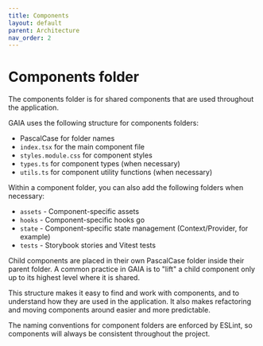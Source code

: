 ```yaml
---
title: Components
layout: default
parent: Architecture
nav_order: 2
---
```


# Components folder

The components folder is for shared components that are used throughout the application.

GAIA uses the following structure for components folders:

- PascalCase for folder names
- `index.tsx` for the main component file
- `styles.module.css` for component styles 
- `types.ts` for component types (when necessary)
- `utils.ts` for component utility functions (when necessary)

Within a component folder, you can also add the following folders when necessary:

- `assets` - Component-specific assets
- `hooks` - Component-specific hooks go
- `state` - Component-specific state management (Context/Provider, for example)
- `tests` - Storybook stories and Vitest tests

Child components are placed in their own PascalCase folder inside their parent folder. A common practice in GAIA is to "lift" a child component only up to its highest level where it is shared.

This structure makes it easy to find and work with components, and to understand how they are used in the application. It also makes refactoring and moving components around easier and more predictable.

The naming conventions for component folders are enforced by ESLint, so components will always be consistent throughout the project.